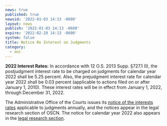 ```yaml
---
news: true
published: true
newsid: '2022-01-03 14:13 -0600'
layout: news
publish: '2022-01-03 14:13 -0600'
expire: '2022-02-28 14:13 -0600'
system: false
title: Notice Re Interest on Judgments
category:
  - aoc
---
```

**2022 Interest Rates:** In accordance with 12 O.S. 2013 Supp. §727.1 (I), the postjudgment interest rate to be charged on judgments for calendar year 2022 shall be 5.25 percent. Also, the prejudgment interest rate for calendar year 2022 shall be 0.03 percent (applicable to actions filed on or after January 1, 2010). These interest rates will be in effect from January 1, 2022, through December 31, 2022.  

The Administrative Office of the Courts issues its [notice of the interests rates](http://www.oscn.net/applications/oscn/DeliverDocument.asp?CiteID=490413) applicable to judgments annually, and the notices appear in the legal research section of OSCN. The notice for calendar year 2022 also appears in the [legal research section](http://www.oscn.net/applications/oscn/index.asp?ftdb=STOKIN&amp;level=1).
